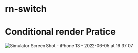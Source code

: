 # rn-switch
# Conditional render Pratice
![Simulator Screen Shot - iPhone 13 - 2022-06-05 at 16 37 07](https://user-images.githubusercontent.com/27458911/172075300-4c8ceff4-eebd-4a7b-bd51-aab88e264a4c.png)
